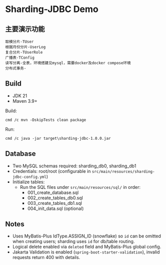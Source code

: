 # Sharding-JDBC Demo

## 主要演示功能

    取模分片-TUser
    根据月份分片-UserLog
    复合分片-TUserRole
    广播表-TConfig
    读写分离-全表，环境搭建见mysql，需要docker及docker compose环境
    分布式事务-

## Build
    
- JDK 21
- Maven 3.9+

Build:

```
cmd /c mvn -DskipTests clean package
```

Run:

```
cmd /c java -jar target\sharding-jdbc-1.0.0.jar
```

## Database

- Two MySQL schemas required: sharding_db0, sharding_db1
- Credentials: root/root (configurable in `src/main/resources/sharding-jdbc-config.yml`)
- Initialize tables:
  - Run the SQL files under `src/main/resources/sql/` in order:
    - 001_create_database.sql
    - 002_create_tables_db0.sql
    - 003_create_tables_db1.sql
    - 004_init_data.sql (optional)

## Notes

- Uses MyBatis-Plus IdType.ASSIGN_ID (snowflake) so `id` can be omitted when creating users; sharding uses `id` for db/table routing.
- Logical delete enabled via `deleted` field and MyBatis-Plus global config.
- Jakarta Validation is enabled (`spring-boot-starter-validation`), invalid requests return 400 with details.



